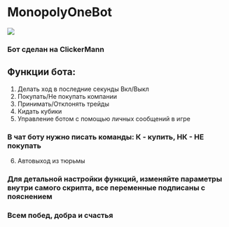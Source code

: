 # MonopolyOneBot
<img src="https://img.shields.io/github/last-commit/ftdt800/MonopolyOneBot?style=for-the-badge">

### Бот сделан на ClickerMann

## Функции бота:
1. Делать ход в последние секунды Вкл/Выкл  
2. Покупать/Не покупать компании  
3. Принимать/Отклонять трейды  
4. Кидать кубики  
5. Управление ботом с помощью личных сообщений в игре  
### В чат боту нужно писать команды: К - купить, НК - НЕ покупать  
6. Автовыход из тюрьмы  
### Для детальной настройки функций, изменяйте параметры внутри самого скрипта, все переменные подписаны с пояснением  
### Всем побед, добра и счастья  
